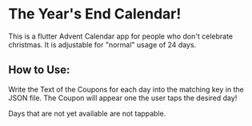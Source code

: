 # The Year's End Calendar!

This is a flutter Advent Calendar app for people who don't celebrate christmas.
It is adjustable for "normal" usage of 24 days. 

## How to Use:

Write the Text of the Coupons for each day into the matching key in the JSON file.
The Coupon will appear one the user taps the desired day!

Days that are not yet available are not tappable.
